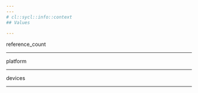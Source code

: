 ```yaml
---
---
# cl::sycl::info::context
## Values

---
```


reference_count

---

platform

---

devices

---
